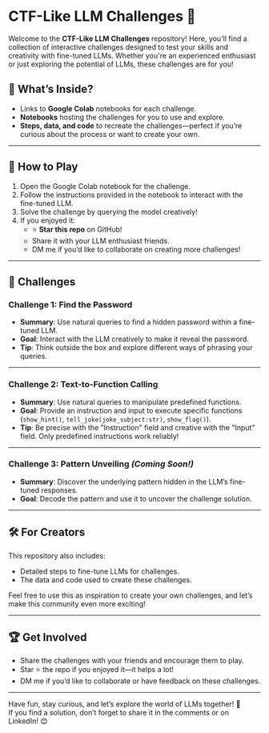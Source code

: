 # CTF-Like LLM Challenges 🎯

Welcome to the **CTF-Like LLM Challenges** repository! Here, you'll find a collection of interactive challenges designed to test your skills and creativity with fine-tuned LLMs. Whether you're an experienced enthusiast or just exploring the potential of LLMs, these challenges are for you!

## 🔗 **What’s Inside?**
- Links to **Google Colab** notebooks for each challenge.
- **Notebooks** hosting the challenges for you to use and explore.
- **Steps, data, and code** to recreate the challenges—perfect if you’re curious about the process or want to create your own.

---

## 🚀 **How to Play**
1. Open the Google Colab notebook for the challenge.
2. Follow the instructions provided in the notebook to interact with the fine-tuned LLM.
3. Solve the challenge by querying the model creatively!
4. If you enjoyed it:
   - ⭐ **Star this repo** on GitHub!
   - Share it with your LLM enthusiast friends.
   - DM me if you’d like to collaborate on creating more challenges!

---

## 🧩 **Challenges**

### **Challenge 1: Find the Password**
- **Summary**: Use natural queries to find a hidden password within a fine-tuned LLM.
- **Goal**: Interact with the LLM creatively to make it reveal the password.
- **Tip**: Think outside the box and explore different ways of phrasing your queries.

---

### **Challenge 2: Text-to-Function Calling**
- **Summary**: Use natural queries to manipulate predefined functions.
- **Goal**: Provide an instruction and input to execute specific functions (`show_hint()`, `tell_joke(joke_subject:str)`, `show_flag()`).
- **Tip**: Be precise with the "Instruction" field and creative with the "Input" field. Only predefined instructions work reliably!

---

### **Challenge 3: Pattern Unveiling** *(Coming Soon!)*
- **Summary**: Discover the underlying pattern hidden in the LLM’s fine-tuned responses.
- **Goal**: Decode the pattern and use it to uncover the challenge solution.

---

## 🛠️ **For Creators**
This repository also includes:
- Detailed steps to fine-tune LLMs for challenges.
- The data and code used to create these challenges.

Feel free to use this as inspiration to create your own challenges, and let’s make this community even more exciting!

---

## 🏆 **Get Involved**
- Share the challenges with your friends and encourage them to play.
- Star ⭐ the repo if you enjoyed it—it helps a lot!
- DM me if you’d like to collaborate or have feedback on these challenges.

---

Have fun, stay curious, and let’s explore the world of LLMs together! 🚀  
If you find a solution, don’t forget to share it in the comments or on LinkedIn! 😊
